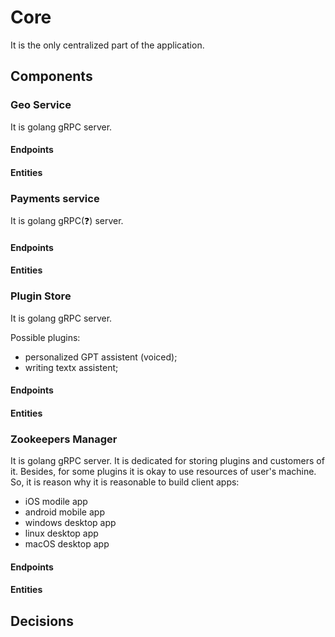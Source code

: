 # Core

It is the only centralized part of the application.

## Components

### Geo Service

It is golang gRPC server.

#### Endpoints

#### Entities

### Payments service

It is golang gRPC(❓) server.

#### Endpoints

#### Entities

### Plugin Store

It is golang gRPC server.

Possible plugins:
- personalized GPT assistent (voiced);
- writing textx assistent;

#### Endpoints

#### Entities

### Zookeepers Manager

It is golang gRPC server. It is dedicated for storing plugins and customers of it.
Besides, for some plugins it is okay to use resources of user's machine. So, it is reason why it is reasonable to build client apps:
- iOS modile app
- android mobile app
- windows desktop app
- linux desktop app
- macOS desktop app

#### Endpoints

#### Entities

## Decisions
